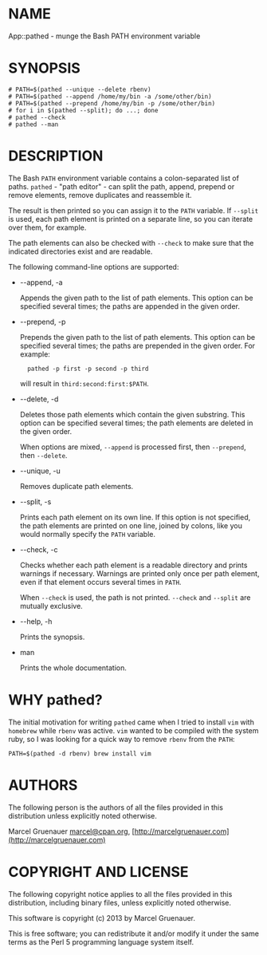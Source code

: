 # NAME

App::pathed - munge the Bash PATH environment variable

# SYNOPSIS

    # PATH=$(pathed --unique --delete rbenv)
    # PATH=$(pathed --append /home/my/bin -a /some/other/bin)
    # PATH=$(pathed --prepend /home/my/bin -p /some/other/bin)
    # for i in $(pathed --split); do ...; done
    # pathed --check
    # pathed --man

# DESCRIPTION

The Bash `PATH` environment variable contains a colon-separated list of paths.
`pathed` - "path editor" - can split the path, append, prepend or remove
elements, remove duplicates and reassemble it.

The result is then printed so you can assign it to the `PATH` variable. If
`--split` is used, each path element is printed on a separate line, so you can
iterate over them, for example.

The path elements can also be checked with `--check` to make sure that the
indicated directories exist and are readable.

The following command-line options are supported:

- \--append, -a <path>

    Appends the given path to the list of path elements. This option can be
    specified several times; the paths are appended in the given order.

- \--prepend, -p <path>

    Prepends the given path to the list of path elements. This option can be
    specified several times; the paths are prepended in the given order. For
    example:

        pathed -p first -p second -p third

    will result in `third:second:first:$PATH`.

- \--delete, -d <substr>

    Deletes those path elements which contain the given substring. This option can
    be specified several times; the path elements are deleted in the given order.

    When options are mixed, `--append` is processed first, then `--prepend`, then
    `--delete`.

- \--unique, -u

    Removes duplicate path elements.

- \--split, -s

    Prints each path element on its own line. If this option is not specified, the
    path elements are printed on one line, joined by colons, like you would
    normally specify the `PATH` variable.

- \--check, -c

    Checks whether each path element is a readable directory and prints warnings if
    necessary. Warnings are printed only once per path element, even if that
    element occurs several times in `PATH`.

    When `--check` is used, the path is not printed. `--check` and `--split` are
    mutually exclusive.

- \--help, -h

    Prints the synopsis.

- man

    Prints the whole documentation.

# WHY pathed?

The initial motivation for writing `pathed` came when I tried to install
`vim` with `homebrew` while `rbenv` was active. `vim` wanted to be compiled
with the system ruby, so I was looking for a quick way to remove `rbenv` from
the `PATH`:

    PATH=$(pathed -d rbenv) brew install vim

# AUTHORS

The following person is the authors of all the files provided in this
distribution unless explicitly noted otherwise.

Marcel Gruenauer <marcel@cpan.org>, [http://marcelgruenauer.com](http://marcelgruenauer.com)

# COPYRIGHT AND LICENSE

The following copyright notice applies to all the files provided in this
distribution, including binary files, unless explicitly noted otherwise.

This software is copyright (c) 2013 by Marcel Gruenauer.

This is free software; you can redistribute it and/or modify it under the same
terms as the Perl 5 programming language system itself.
